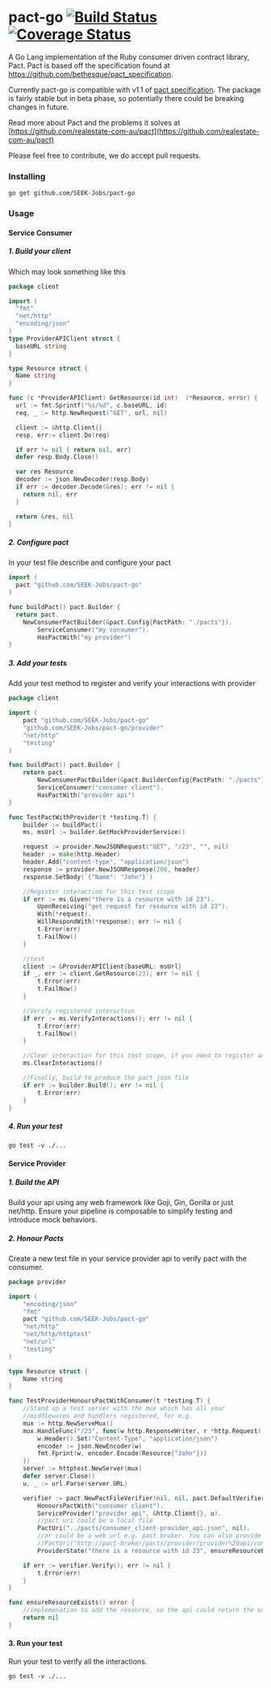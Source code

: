 # pact-go [![Build Status](https://travis-ci.org/SEEK-Jobs/pact-go.svg)](https://travis-ci.org/SEEK-Jobs/pact-go) [![Coverage Status](https://coveralls.io/repos/SEEK-Jobs/pact-go/badge.svg?branch=master&service=github)](https://coveralls.io/github/SEEK-Jobs/pact-go?branch=master)
A Go Lang implementation of the Ruby consumer driven contract library, Pact.
Pact is based off the specification found at https://github.com/bethesque/pact_specification.

Currently pact-go is compatible with v1.1 of [pact specification](https://github.com/pact-foundation/pact-specification/tree/version-1.1). The package is fairly stable but in beta phase, so potentially there could be breaking changes in future.

Read more about Pact and the problems it solves at [https://github.com/realestate-com-au/pact](https://github.com/realestate-com-au/pact)

Please feel free to contribute, we do accept pull requests.
### Installing
```shell
go get github.com/SEEK-Jobs/pact-go
```

### Usage

#### Service Consumer
##### 1. Build your client
Which may look something like this
```go
package client

import (
  "fmt"
  "net/http"
  "encoding/json"
)
type ProviderAPIClient struct {
  baseURL string
}

type Resource struct {
  Name string
}

func (c *ProviderAPIClient) GetResource(id int)  (*Resource, error) {
  url := fmt.Sprintf("%s/%d", c.baseURL, id)
  req, _ := http.NewRequest("GET", url, nil)

  client := &http.Client{}
  resp, err:= client.Do(req)

  if err != nil { return nil, err}
  defer resp.Body.Close()

  var res Resource
  decoder := json.NewDecoder(resp.Body)
  if err := decoder.Decode(&res); err != nil {
    return nil, err
  }

  return &res, nil
}
```
##### 2. Configure pact
In your test file describe and configure your pact
```go
import (
  pact "github.com/SEEK-Jobs/pact-go"
)

func buildPact() pact.Builder {
  return pact.
    NewConsumerPactBuilder(&pact.Config{PactPath: "./pacts"}).
		ServiceConsumer("my consumer").
		HasPactWith("my provider")
}
```
##### 3. Add your tests
Add your test method to register and verify your interactions with provider
```go
package client

import (
	pact "github.com/SEEK-Jobs/pact-go"
	"github.com/SEEK-Jobs/pact-go/provider"
	"net/http"
	"testing"
)

func buildPact() pact.Builder {
	return pact.
		NewConsumerPactBuilder(&pact.BuilderConfig{PactPath: "./pacts"}).
		ServiceConsumer("consumer client").
		HasPactWith("provider api")
}

func TestPactWithProvider(t *testing.T) {
	builder := buildPact()
	ms, msUrl := builder.GetMockProviderService()

	request := provider.NewJSONRequest("GET", "/23", "", nil)
	header := make(http.Header)
	header.Add("content-type", "application/json")
	response := provider.NewJSONResponse(200, header)
	response.SetBody(`{"Name": "John"}`)

	//Register interaction for this test scope
	if err := ms.Given("there is a resource with id 23").
		UponReceiving("get request for resource with id 23").
		With(*request).
		WillRespondWith(*response); err != nil {
		t.Error(err)
		t.FailNow()
	}

	//test
	client := &ProviderAPIClient{baseURL: msUrl}
	if _, err := client.GetResource(23); err != nil {
		t.Error(err)
		t.FailNow()
	}

	//Verify registered interaction
	if err := ms.VerifyInteractions(); err != nil {
		t.Error(err)
		t.FailNow()
	}

	//Clear interaction for this test scope, if you need to register and verify another interaction for another test scope
	ms.ClearInteractions()

	//Finally, build to produce the pact json file
	if err := builder.Build(); err != nil {
		t.Error(err)
	}
}
```

##### 4. Run your test
```shell
go test -v ./...
```

#### Service Provider
##### 1. Build the API
Build your api using any web framework like Goji, Gin, Gorilla or just net/http. Ensure your pipeline is composable to simplify testing and introduce mock behaviors.

##### 2. Honour Pacts
Create a new test file in your service provider api to verify pact with the consumer.

```go
package provider

import (
	"encoding/json"
	"fmt"
	pact "github.com/SEEK-Jobs/pact-go"
	"net/http"
	"net/http/httptest"
	"net/url"
	"testing"
)

type Resource struct {
	Name string
}

func TestProviderHonoursPactWithConsumer(t *testing.T) {
	//Stand up a test server with the mux which has all your
	//middlewares and handlers registered, for e.g.
	mux := http.NewServeMux()
	mux.HandleFunc("/23", func(w http.ResponseWriter, r *http.Request) {
		w.Header().Set("Content-Type", "application/json")
		encoder := json.NewEncoder(w)
		fmt.Fprint(w, encoder.Encode(Resource{"John"}))
	})
	server := httptest.NewServer(mux)
	defer server.Close()
	u, _ := url.Parse(server.URL)

	verifier := pact.NewPactFileVerifier(nil, nil, pact.DefaultVerifierConfig).
		HonoursPactWith("consumer client").
		ServiceProvider("provider api", &http.Client{}, u).
		//pact uri could be a local file
		PactUri("../pacts/consumer_client-provider_api.json", nil).
		//or could be a web url e.g. pact broker. You can also provide authorisation value in the config parameter
		//PactUri("http://pact-broker/pacts/provider/provider%20api/consumer/consumer%20client/version/latest", nil).
		ProviderState("there is a resource with id 23", ensureResourceExists, nil)

	if err := verifier.Verify(); err != nil {
		t.Error(err)
	}
}

func ensureResourceExists() error {
	//implemenation to add the resource, so the api could return the expected data
	return nil
}
```

#### 3. Run your test
Run your test to verify all the interactions.

```shell
go test -v ./...
```

